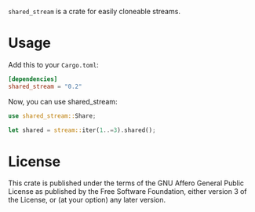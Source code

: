 `shared_stream` is a crate for easily cloneable streams.

# Usage

Add this to your `Cargo.toml`:

```toml
[dependencies]
shared_stream = "0.2"
```

Now, you can use shared_stream:

```rust
use shared_stream::Share;

let shared = stream::iter(1..=3).shared();
```

# License

This crate is published under the terms of the GNU Affero General Public License as
published by the Free Software Foundation, either version 3 of the
License, or (at your option) any later version.
